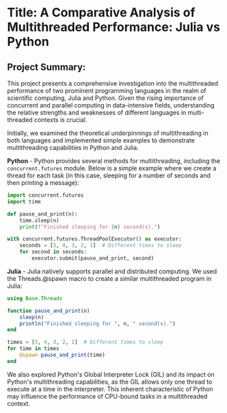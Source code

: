 # Title: A Comparative Analysis of Multithreaded Performance: Julia vs Python

## Project Summary:

This project presents a comprehensive investigation into the multithreaded performance of two prominent programming languages in the realm of scientific computing, Julia and Python. Given the rising importance of concurrent and parallel computing in data-intensive fields, understanding the relative strengths and weaknesses of different languages in multi-threaded contexts is crucial.

Initially, we examined the theoretical underpinnings of multithreading in both languages and implemented simple examples to demonstrate multithreading capabilities in Python and Julia.

**Python** - Python provides several methods for multithreading, including the `concurrent.futures` module. Below is a simple example where we create a thread for each task (in this case, sleeping for a number of seconds and then printing a message):

```python
import concurrent.futures
import time

def pause_and_print(n):
    time.sleep(n)
    print(f"Finished sleeping for {n} second(s).")

with concurrent.futures.ThreadPoolExecutor() as executor:
    seconds = [5, 4, 3, 2, 1]  # Different times to sleep
    for second in seconds:
        executor.submit(pause_and_print, second)
```
**Julia** - Julia natively supports parallel and distributed computing. We used the Threads.@spawn macro to create a similar multithreaded program in Julia:

```Julia
using Base.Threads

function pause_and_print(n)
    sleep(n)
    println("Finished sleeping for ", n, " second(s).")
end

times = [5, 4, 3, 2, 1]  # Different times to sleep
for time in times
    @spawn pause_and_print(time)
end
```

We also explored Python's Global Interpreter Lock (GIL) and its impact on Python's multithreading capabilities, as the GIL allows only one thread to execute at a time in the interpreter. This inherent characteristic of Python may influence the performance of CPU-bound tasks in a multithreaded context.









